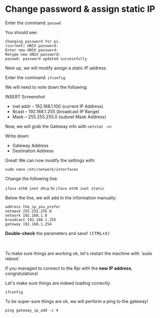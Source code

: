 # Change password & assign static IP

Enter the command: `passwd`

You should see:

```
Changing password for pi.
(current) UNIX password:
Enter new UNIX password:
Retype new UNIX password:
passwd: password updated successfully
```

Next up, we will modify assign a static IP address.

Enter the command: `ifconfig`

We will need to note down the following:

INSERT Screenshot

- inet addr – 192.168.1.100 (current IP Address)
- Bcast –  192.168.1.255 (broadcast IP Range)
- Mask –  255.255.255.0 (subnet Mask Address)

Now, we will grab the Gateway info with `netstat -nr`

Write down:

 - Gateway Address
 - Destination Address

Great! We can now modify the settings with:

`sudo nano /etc/network/interfaces
`

Change the following line:

`iface eth0 inet dhcp` to `iface eth0 inet static`

Below the line, we will add in the information manually:

```
address the_ip_you_prefer
netmask 255.255.255.0
network 192.168.1.0
broadcast 192.168.1.255
gateway 192.168.1.254
```

**Double-check** the parameters and save! <kbd>(CTRL+X)</kbd>

<br>
<br>
To make sure things are working ok, let's restart the machine with `sudo reboot`

If you managed to connect to the Rpi with the **new IP address**, congratulations!

Let's make sure things are indeed loading correctly:

`ifconfig`

To be super-sure things are ok, we will perform a ping to the gateway!

`ping gateway_ip_add -c 4`

